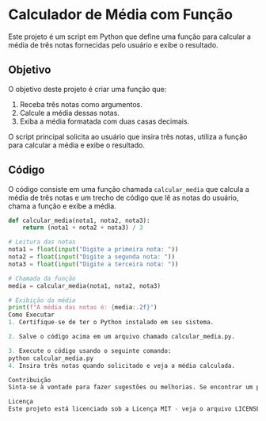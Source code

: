 # Calculador de Média com Função

Este projeto é um script em Python que define uma função para calcular a média de três notas fornecidas pelo usuário e exibe o resultado.

## Objetivo

O objetivo deste projeto é criar uma função que:
1. Receba três notas como argumentos.
2. Calcule a média dessas notas.
3. Exiba a média formatada com duas casas decimais.

O script principal solicita ao usuário que insira três notas, utiliza a função para calcular a média e exibe o resultado.

## Código

O código consiste em uma função chamada `calcular_media` que calcula a média de três notas e um trecho de código que lê as notas do usuário, chama a função e exibe a média.

```python
def calcular_media(nota1, nota2, nota3):
    return (nota1 + nota2 + nota3) / 3

# Leitura das notas 
nota1 = float(input("Digite a primeira nota: "))
nota2 = float(input("Digite a segunda nota: "))
nota3 = float(input("Digite a terceira nota: "))

# Chamada da função 
media = calcular_media(nota1, nota2, nota3)

# Exibição da média
print(f"A média das notas é: {media:.2f}")
Como Executar
1. Certifique-se de ter o Python instalado em seu sistema.

2. Salve o código acima em um arquivo chamado calcular_media.py.

3. Execute o código usando o seguinte comando:
python calcular_media.py
4. Insira três notas quando solicitado e veja a média calculada.

Contribuição
Sinta-se à vontade para fazer sugestões ou melhorias. Se encontrar um problema ou tiver uma ideia para aprimorar o projeto, por favor, abra uma issue ou envie um pull request.

Licença
Este projeto está licenciado sob a Licença MIT - veja o arquivo LICENSE para mais detalhes.
